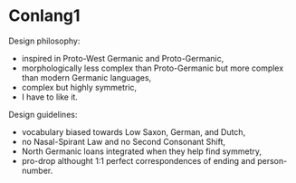 # Conlang1

Design philosophy:

- inspired in Proto-West Germanic and Proto-Germanic,
- morphologically less complex than Proto-Germanic but more complex than modern
  Germanic languages,
- complex but highly symmetric,
- I have to like it.

Design guidelines:

- vocabulary biased towards Low Saxon, German, and Dutch,
- no Nasal-Spirant Law and no Second Consonant Shift,
- North Germanic loans integrated when they help find symmetry,
- pro-drop althought 1:1 perfect correspondences of ending and person-number.
